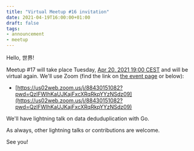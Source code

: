 ```yaml
---
title: "Virtual Meetup #16 invitation"
date: 2021-04-19T16:00:00+01:00
draft: false
tags:
- announcement
- meetup
---
```


Hello, 世界!

Meetup #17 will take place Tuesday, [Apr 20,
2021 19:00 CEST](https://www.meetup.com/Leipzig-Golang/events/275871252/) and will be
virtual again. We'll use Zoom (find the link on [the event
page](https://www.meetup.com/Leipzig-Golang/events/275871252/) or below):

* [https://us02web.zoom.us/j/88430151082?pwd=QzlFWlhKaUJKajFxcXRqRkpYYzNSdz09](https://us02web.zoom.us/j/88430151082?pwd=QzlFWlhKaUJKajFxcXRqRkpYYzNSdz09)

We'll have lightning talk on data deduduplication with Go.

As always, other lightning talks or contributions are welcome.

See you!

